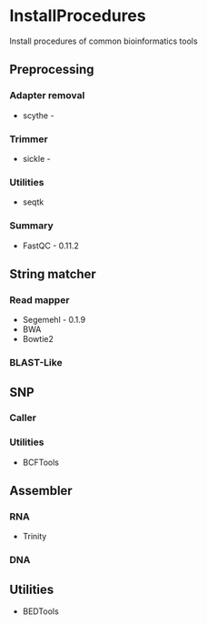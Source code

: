 # InstallProcedures

Install procedures of common bioinformatics tools

## Preprocessing

### Adapter removal

- scythe -

### Trimmer

- sickle -

### Utilities

- seqtk

### Summary

- FastQC - 0.11.2

## String matcher

### Read mapper

- Segemehl - 0.1.9
- BWA 
- Bowtie2

### BLAST-Like

## SNP

### Caller

### Utilities

- BCFTools

## Assembler

### RNA

- Trinity

### DNA

## Utilities

- BEDTools
